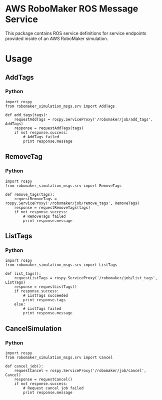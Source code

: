 # AWS RoboMaker ROS Message Service

This package contains ROS service definitions for service endpoints provided inside of an AWS RoboMaker simulation.

# Usage

## AddTags

### Python

```
import rospy
from robomaker_simulation_msgs.srv import AddTags

def add_tags(tags):
    requestAddTags = rospy.ServiceProxy('/robomaker/job/add_tags', AddTags)
    response = requestAddTags(tags)
    if not response.success:
        # AddTags failed
        print response.message

```

## RemoveTag

### Python

```
import rospy
from robomaker_simulation_msgs.srv import RemoveTags

def remove_tags(tags):
    requestRemoveTags = rospy.ServiceProxy('/robomaker/job/remove_tags', RemoveTags)
    response = requestRemoveTags(tags)
    if not response.success:
        # RemoveTags failed
        print response.message

```

## ListTags

### Python

```
import rospy
from robomaker_simulation_msgs.srv import ListTags

def list_tags():
    requestListTags = rospy.ServiceProxy('/robomaker/job/list_tags', ListTags)
    response = requestListTags()
    if response.success:
        # ListTags succeeded
        print response.tags
    else:
        # ListTags failed
        print response.message

```

## CancelSimulation
### Python

```
import rospy
from robomaker_simulation_msgs.srv import Cancel

def cancel_job():
    requestCancel = rospy.ServiceProxy('/robomaker/job/cancel', Cancel)
    response = requestCancel()
    if not response.success:
        # Request cancel job failed
        print response.message
```